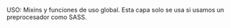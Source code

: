 

USO: Mixins y funciones de uso global. Esta capa solo se usa si usamos un preprocesador como SASS.


